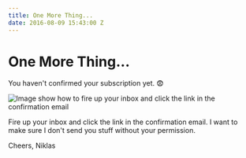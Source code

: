 ```yaml
---
title: One More Thing...
date: 2016-08-09 15:43:00 Z
---
```


# One More Thing...

You haven't confirmed your subscription yet. 😨

![Image show how to fire up your inbox and click the link in the confirmation email](/uploads/confirm-link_mail-mockup.png)

Fire up your inbox and click the link in the confirmation email. I want to make sure I don't send you stuff without your permission.

Cheers,
Niklas